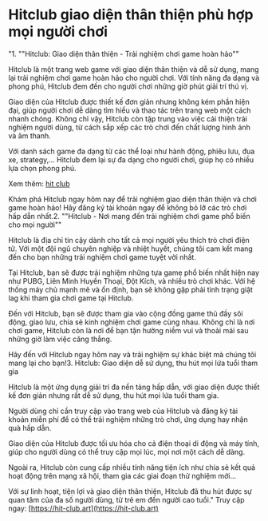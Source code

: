 # Hitclub giao diện thân thiện phù hợp mọi người chơi
"1. ""Hitclub: Giao diện thân thiện - Trải nghiệm chơi game hoàn hảo""

Hitclub là một trang web game với giao diện thân thiện và dễ sử dụng, mang lại trải nghiệm chơi game hoàn hảo cho người chơi. Với tính năng đa dạng và phong phú, Hitclub đem đến cho người chơi những giờ phút giải trí thú vị.

Giao diện của Hitclub được thiết kế đơn giản nhưng không kém phần hiện đại, giúp người chơi dễ dàng tìm hiểu và thao tác trên trang web một cách nhanh chóng. Không chỉ vậy, Hitclub còn tập trung vào việc cải thiện trải nghiệm người dùng, từ cách sắp xếp các trò chơi đến chất lượng hình ảnh và âm thanh.

Với danh sách game đa dạng từ các thể loại như hành động, phiêu lưu, đua xe, strategy,... Hitclub đem lại sự đa dạng cho người chơi, giúp họ có nhiều lựa chọn phong phú.

Xem thêm: [hit club](https://hit-club.art)

Khám phá Hitclub ngay hôm nay để trải nghiệm giao diện thân thiện và chơi game hoàn hảo! Hãy đăng ký tài khoản ngay để không bỏ lỡ các trò chơi hấp dẫn nhất.2. ""Hitclub - Nơi mang đến trải nghiệm chơi game phổ biến cho mọi người""

Hitclub là địa chỉ tin cậy dành cho tất cả mọi người yêu thích trò chơi điện tử. Với một đội ngũ chuyên nghiệp và nhiệt huyết, chúng tôi cam kết mang đến cho bạn những trải nghiệm chơi game tuyệt vời nhất.

Tại Hitclub, bạn sẽ được trải nghiệm những tựa game phổ biến nhất hiện nay như PUBG, Liên Minh Huyền Thoại, Đột Kích, và nhiều trò chơi khác. Với hệ thống máy chủ mạnh mẽ và ổn định, bạn sẽ không gặp phải tình trạng giật lag khi tham gia chơi game tại Hitclub.

Đến với Hitclub, bạn sẽ được tham gia vào cộng đồng game thủ đầy sôi động, giao lưu, chia sẻ kinh nghiệm chơi game cùng nhau. Không chỉ là nơi chơi game, Hitclub còn là nơi để bạn tận hưởng niềm vui và thoải mái sau những giờ làm việc căng thẳng.

Hãy đến với Hitclub ngay hôm nay và trải nghiệm sự khác biệt mà chúng tôi mang lại cho bạn!3. Hitclub: Giao diện dễ sử dụng, thu hút mọi lứa tuổi tham gia

Hitclub là một ứng dụng giải trí đa nền tảng hấp dẫn, với giao diện được thiết kế đơn giản nhưng rất dễ sử dụng, thu hút mọi lứa tuổi tham gia.

Người dùng chỉ cần truy cập vào trang web của Hitclub và đăng ký tài khoản miễn phí để có thể trải nghiệm những trò chơi, ứng dụng hay nhận quà hấp dẫn.

Giao diện của Hitclub được tối ưu hóa cho cả điện thoại di động và máy tính, giúp cho người dùng có thể truy cập mọi lúc, mọi nơi một cách dễ dàng.

Ngoài ra, Hitclub còn cung cấp nhiều tính năng tiện ích như chia sẻ kết quả hoạt động trên mạng xã hội, tham gia các giai đoạn thử nghiệm mới...

Với sự linh hoạt, tiện lợi và giao diện thân thiện, Hitclub đã thu hút được sự quan tâm của đa số người dùng, từ trẻ em đến người cao tuổi."
Truy cập ngay: [https://hit-club.art](https://hit-club.art)